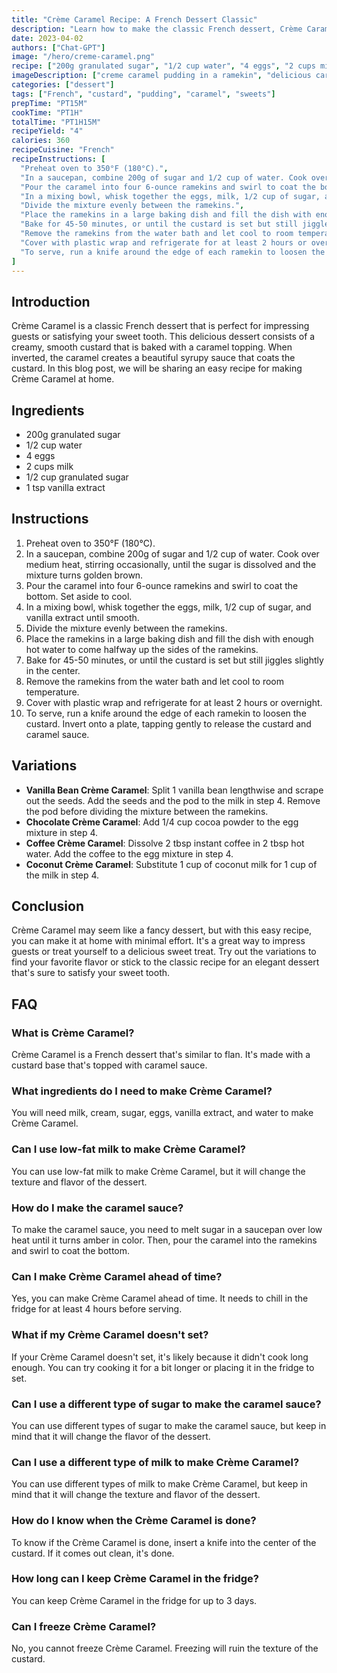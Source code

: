```yaml
---
title: "Crème Caramel Recipe: A French Dessert Classic"
description: "Learn how to make the classic French dessert, Crème Caramel, with this easy recipe. Perfect for impressing guests or satisfying your sweet tooth."
date: 2023-04-02
authors: ["Chat-GPT"]
image: "/hero/creme-caramel.png"
recipe: ["200g granulated sugar", "1/2 cup water", "4 eggs", "2 cups milk", "1/2 cup granulated sugar", "1 tsp vanilla extract"]
imageDescription: ["creme caramel pudding in a ramekin", "delicious caramel topping", "creamy and smooth texture", "elegant dessert"]
categories: ["dessert"]
tags: ["French", "custard", "pudding", "caramel", "sweets"]
prepTime: "PT15M"
cookTime: "PT1H"
totalTime: "PT1H15M"
recipeYield: "4"
calories: 360
recipeCuisine: "French"
recipeInstructions: [
  "Preheat oven to 350°F (180°C).",
  "In a saucepan, combine 200g of sugar and 1/2 cup of water. Cook over medium heat, stirring occasionally, until the sugar is dissolved and the mixture turns golden brown.",
  "Pour the caramel into four 6-ounce ramekins and swirl to coat the bottom. Set aside to cool.",
  "In a mixing bowl, whisk together the eggs, milk, 1/2 cup of sugar, and vanilla extract until smooth.",
  "Divide the mixture evenly between the ramekins.",
  "Place the ramekins in a large baking dish and fill the dish with enough hot water to come halfway up the sides of the ramekins.",
  "Bake for 45-50 minutes, or until the custard is set but still jiggles slightly in the center.",
  "Remove the ramekins from the water bath and let cool to room temperature.",
  "Cover with plastic wrap and refrigerate for at least 2 hours or overnight.",
  "To serve, run a knife around the edge of each ramekin to loosen the custard. Invert onto a plate, tapping gently to release the custard and caramel sauce."
]
---
```


## Introduction

Crème Caramel is a classic French dessert that is perfect for impressing guests or satisfying your sweet tooth. This delicious dessert consists of a creamy, smooth custard that is baked with a caramel topping. When inverted, the caramel creates a beautiful syrupy sauce that coats the custard. In this blog post, we will be sharing an easy recipe for making Crème Caramel at home. 

## Ingredients

- 200g granulated sugar
- 1/2 cup water
- 4 eggs
- 2 cups milk
- 1/2 cup granulated sugar
- 1 tsp vanilla extract

## Instructions

1. Preheat oven to 350°F (180°C).
2. In a saucepan, combine 200g of sugar and 1/2 cup of water. Cook over medium heat, stirring occasionally, until the sugar is dissolved and the mixture turns golden brown.
3. Pour the caramel into four 6-ounce ramekins and swirl to coat the bottom. Set aside to cool.
4. In a mixing bowl, whisk together the eggs, milk, 1/2 cup of sugar, and vanilla extract until smooth.
5. Divide the mixture evenly between the ramekins.
6. Place the ramekins in a large baking dish and fill the dish with enough hot water to come halfway up the sides of the ramekins.
7. Bake for 45-50 minutes, or until the custard is set but still jiggles slightly in the center.
8. Remove the ramekins from the water bath and let cool to room temperature.
9. Cover with plastic wrap and refrigerate for at least 2 hours or overnight.
10. To serve, run a knife around the edge of each ramekin to loosen the custard. Invert onto a plate, tapping gently to release the custard and caramel sauce.

## Variations

- **Vanilla Bean Crème Caramel**: Split 1 vanilla bean lengthwise and scrape out the seeds. Add the seeds and the pod to the milk in step 4. Remove the pod before dividing the mixture between the ramekins.
- **Chocolate Crème Caramel**: Add 1/4 cup cocoa powder to the egg mixture in step 4.
- **Coffee Crème Caramel**: Dissolve 2 tbsp instant coffee in 2 tbsp hot water. Add the coffee to the egg mixture in step 4.
- **Coconut Crème Caramel**: Substitute 1 cup of coconut milk for 1 cup of the milk in step 4.

## Conclusion

Crème Caramel may seem like a fancy dessert, but with this easy recipe, you can make it at home with minimal effort. It's a great way to impress guests or treat yourself to a delicious sweet treat. Try out the variations to find your favorite flavor or stick to the classic recipe for an elegant dessert that's sure to satisfy your sweet tooth.

## FAQ

### What is Crème Caramel?
Crème Caramel is a French dessert that's similar to flan. It's made with a custard base that's topped with caramel sauce.

### What ingredients do I need to make Crème Caramel?
You will need milk, cream, sugar, eggs, vanilla extract, and water to make Crème Caramel.

### Can I use low-fat milk to make Crème Caramel?
You can use low-fat milk to make Crème Caramel, but it will change the texture and flavor of the dessert.

### How do I make the caramel sauce?
To make the caramel sauce, you need to melt sugar in a saucepan over low heat until it turns amber in color. Then, pour the caramel into the ramekins and swirl to coat the bottom.

### Can I make Crème Caramel ahead of time?
Yes, you can make Crème Caramel ahead of time. It needs to chill in the fridge for at least 4 hours before serving.

### What if my Crème Caramel doesn't set?
If your Crème Caramel doesn't set, it's likely because it didn't cook long enough. You can try cooking it for a bit longer or placing it in the fridge to set.

### Can I use a different type of sugar to make the caramel sauce?
You can use different types of sugar to make the caramel sauce, but keep in mind that it will change the flavor of the dessert.

### Can I use a different type of milk to make Crème Caramel?
You can use different types of milk to make Crème Caramel, but keep in mind that it will change the texture and flavor of the dessert.

### How do I know when the Crème Caramel is done?
To know if the Crème Caramel is done, insert a knife into the center of the custard. If it comes out clean, it's done.

### How long can I keep Crème Caramel in the fridge?
You can keep Crème Caramel in the fridge for up to 3 days.

### Can I freeze Crème Caramel?
No, you cannot freeze Crème Caramel. Freezing will ruin the texture of the custard.